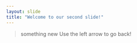 ```yaml
---
layout: slide
title: "Welcome to our second slide!"
---
```

>something new
Use the left arrow to go back!
